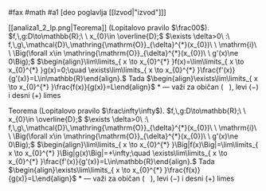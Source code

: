#fax #math #a1 [deo poglavlja [[Izvod|"izvod"]]]
$\:$

[[analiza1_2_lp.png|Teorema]] (Lopitalovo pravilo $\frac00$). 
$f,\,g:D\to\mathbb{R};\ \ x_{0}\in \overline{D};$ 
$\exists \delta>0\ :\ f,\,g\,\mathcal{D}\,\mathring{\mathrm{O}}_{\delta}^{*}(x_{0})\ \ \mathrm{i}\ \ \Big(\forall x\in \mathring{\mathrm{O}}_{\delta}^{*}(x_{0})\ \ g'(x)\ne 0\Big);$
$\begin{align}\lim\limits_{ x \to x_{0}^{*} }f(x)=\lim\limits_{ x \to x_{0}^{*} }g(x)=0;\quad \exists\lim\limits_{ x \to x_{0}^{*} }\frac{f'(x)}{g'(x)}=L\in\mathbb{R}\end{align}.$
Tada $\begin{align}\exists\lim\limits_{ x \to x_{0}^{*} }\frac{f(x)}{g(x)}=L\end{align}$
$*$ — važi za običan ($\:\:\:$), levi ($-$) i desni ($+$) limes
$\:$

Teorema (Lopitalovo pravilo $\frac\infty\infty$). 
$f,\,g:D\to\mathbb{R};\ \ x_{0}\in \overline{D};$ 
$\exists \delta>0\ :\ f,\,g\,\mathcal{D}\,\mathring{\mathrm{O}}_{\delta}^{*}(x_{0})\ \ \mathrm{i}\ \ \Big(\forall x\in \mathring{\mathrm{O}}_{\delta}^{*}(x_{0})\ \ g'(x)\ne 0\Big);$
$\begin{align}\lim\limits_{ x \to x_{0}^{*} }\Big|f(x)\Big|=\lim\limits_{ x \to x_{0}^{*} }\Big|g(x)\Big|=+\infty;\quad \exists\lim\limits_{ x \to x_{0}^{*} }\frac{f'(x)}{g'(x)}=L\in\mathbb{R}\end{align}.$
Tada $\begin{align}\exists\lim\limits_{ x \to x_{0}^{*} }\frac{f(x)}{g(x)}=L\end{align}$
$*$ — važi za običan ($\:\:\:$), levi ($-$) i desni ($+$) limes